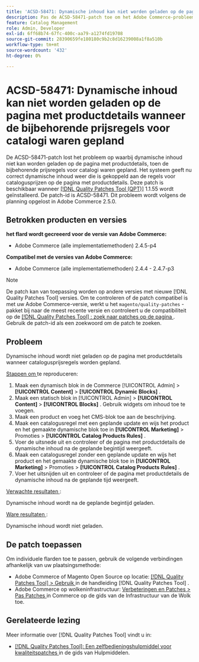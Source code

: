 ```yaml
---
title: 'ACSD-58471: Dynamische inhoud kan niet worden geladen op de pagina met productdetails wanneer de bijbehorende prijsregels voor catalogi waren gepland'
description: Pas de ACSD-58471-patch toe om het Adobe Commerce-probleem op te lossen waarbij dynamische inhoud niet wordt geladen op de pagina met productdetails, toen de bijbehorende prijsregels voor catalogi waren gepland.
feature: Catalog Management
role: Admin, Developer
exl-id: 6ff68b74-67fc-400c-aa79-a1274fd19708
source-git-commit: 28390659fe180180c9b2c8d16239008a1f8a510b
workflow-type: tm+mt
source-wordcount: '432'
ht-degree: 0%

---
```


# ACSD-58471: Dynamische inhoud kan niet worden geladen op de pagina met productdetails wanneer de bijbehorende prijsregels voor catalogi waren gepland

De ACSD-58471-patch lost het probleem op waarbij dynamische inhoud niet kan worden geladen op de pagina met productdetails, toen de bijbehorende prijsregels voor catalogi waren gepland. Het systeem geeft nu correct dynamische inhoud weer die is gekoppeld aan de regels voor catalogusprijzen op de pagina met productdetails. Deze patch is beschikbaar wanneer [[!DNL Quality Patches Tool (QPT)]](/help/tools/quality-patches-tool/quality-patches-tool-to-self-serve-quality-patches.md) 1.1.55 wordt geïnstalleerd. De patch-id is ACSD-58471. Dit probleem wordt volgens de planning opgelost in Adobe Commerce 2.5.0.

## Betrokken producten en versies

**het flard wordt gecreeerd voor de versie van Adobe Commerce:**
* Adobe Commerce (alle implementatiemethoden) 2.4.5-p4

**Compatibel met de versies van Adobe Commerce:**
* Adobe Commerce (alle implementatiemethoden) 2.4.4 - 2.4.7-p3

>[!NOTE]
>
>De patch kan van toepassing worden op andere versies met nieuwe [!DNL Quality Patches Tool] versies. Om te controleren of de patch compatibel is met uw Adobe Commerce-versie, werkt u het `magento/quality-patches` -pakket bij naar de meest recente versie en controleert u de compatibiliteit op de [[!DNL Quality Patches Tool] : zoek naar patches op de pagina ](https://experienceleague.adobe.com/tools/commerce-quality-patches/index.html) . Gebruik de patch-id als een zoekwoord om de patch te zoeken.

## Probleem

Dynamische inhoud wordt niet geladen op de pagina met productdetails wanneer catalogusprijsregels worden gepland.

<u> Stappen om </u> te reproduceren:

1. Maak een dynamisch blok in de Commerce [!UICONTROL Admin] > **[!UICONTROL Content]** > **[!UICONTROL Dynamic Blocks]** .
1. Maak een statisch blok in [!UICONTROL Admin] > **[!UICONTROL Content]** > **[!UICONTROL Blocks]** . Gebruik widgets om inhoud toe te voegen.
1. Maak een product en voeg het CMS-blok toe aan de beschrijving.
1. Maak een catalogusregel met een geplande update en wijs het product en het gemaakte dynamische blok toe in **[!UICONTROL Marketing]** > Promoties > **[!UICONTROL Catalog Products Rules]** .
1. Voer de uitsnede uit en controleer of de pagina met productdetails de dynamische inhoud na de geplande begintijd weergeeft.
1. Maak een catalogusregel zonder een geplande update en wijs het product en het gemaakte dynamische blok toe in **[!UICONTROL Marketing]** > Promoties > **[!UICONTROL Catalog Products Rules]** .
1. Voer het uitsnijden uit en controleer of de pagina met productdetails de dynamische inhoud na de geplande tijd weergeeft.


<u> Verwachte resultaten </u>:

Dynamische inhoud wordt na de geplande begintijd geladen.

<u> Ware resultaten </u>:

Dynamische inhoud wordt niet geladen.

## De patch toepassen

Om individuele flarden toe te passen, gebruik de volgende verbindingen afhankelijk van uw plaatsingsmethode:

* Adobe Commerce of Magento Open Source op locatie: [[!DNL Quality Patches Tool]  > Gebruik ](/help/tools/quality-patches-tool/usage.md) in de handleiding [!DNL Quality Patches Tool] .
* Adobe Commerce op wolkeninfrastructuur: [ Verbeteringen en Patches > Pas Patches ](https://experienceleague.adobe.com/docs/commerce-cloud-service/user-guide/develop/upgrade/apply-patches.html) in Commerce op de gids van de Infrastructuur van de Wolk toe.


## Gerelateerde lezing

Meer informatie over [!DNL Quality Patches Tool] vindt u in:

* [[!DNL Quality Patches Tool]: Een zelfbedieningshulpmiddel voor kwaliteitspatches ](/help/tools/quality-patches-tool/quality-patches-tool-to-self-serve-quality-patches.md) in de gids van Hulpmiddelen.

